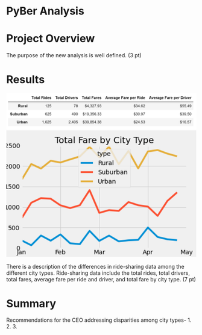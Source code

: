 # PyBer Analysis
# Project Overview

The purpose of the new analysis is well defined. (3 pt)
# Results
<img src="https://github.com/mayajaral/PyBer_Analysis/blob/main/Analysis/Pyber_Challenge_dataframe.PNG" width="700">
<img src="https://github.com/mayajaral/PyBer_Analysis/blob/main/Analysis/PyBer_fare_summary.png" width="700">

There is a description of the differences in ride-sharing data among the different city types. Ride-sharing data include the total rides, total drivers, total fares, average fare per ride and driver, and total fare by city type. (7 pt)
# Summary
Recommendations for the CEO addressing disparities among city types-
1.
2.
3.

